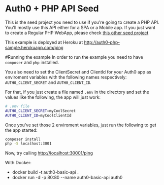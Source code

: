 # Auth0 + PHP API Seed
This is the seed project you need to use if you're going to create a PHP API. You'll mostly use this API either for a SPA or a Mobile app. If you just want to create a Regular PHP WebApp, please check [this other seed project](https://github.com/auth0/auth0-PHP/tree/master/examples/basic-webapp)

This example is deployed at Heroku at http://auth0-php-sample.herokuapp.com/ping

#Running the example
In order to run the example you need to have `composer` and `php` installed.

You also need to set the ClientSecret and ClientId for your Auth0 app as enviroment variables with the following names respectively: `AUTH0_CLIENT_SECRET` and `AUTH0_CLIENT_ID`.

For that, if you just create a file named `.env` in the directory and set the values like the following, the app will just work:

````bash
# .env file
AUTH0_CLIENT_SECRET=myCoolSecret
AUTH0_CLIENT_ID=myCoolClientId
````

Once you've set those 2 enviroment variables, just run the following to get the app started:

````bash
composer install
php -S localhost:3001
````

Now, try calling [http://localhost:30001/ping](http://localhost:30001/ping)

With Docker:

- docker build -t auth0-basic-api .
- docker run -d -p 80:80 --name auth0-basic-api auth0